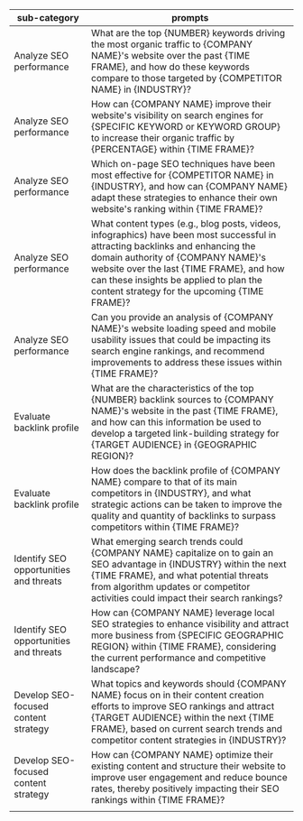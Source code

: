| sub-category                                       | prompts                                                                                                                                                                                                                                                                                                                                                                                                                                                                                                |
|----------------------------------------------------|---------------------------------------------------------------------------------------------------------------------------------------------------------------------------------------------------------------------------------------------------------------------------------------------------------------------------------------------------------------------------------------------------------------------------------------------------------------------------------------------------------|
| Analyze SEO performance                            | What are the top {NUMBER} keywords driving the most organic traffic to {COMPANY NAME}'s website over the past {TIME FRAME}, and how do these keywords compare to those targeted by {COMPETITOR NAME} in {INDUSTRY}?                                                                                                                                                                                                                                                                                      |
| Analyze SEO performance                            | How can {COMPANY NAME} improve their website's visibility on search engines for {SPECIFIC KEYWORD or KEYWORD GROUP} to increase their organic traffic by {PERCENTAGE} within {TIME FRAME}?                                                                                                                                                                                                                                                                                                              |
| Analyze SEO performance                            | Which on-page SEO techniques have been most effective for {COMPETITOR NAME} in {INDUSTRY}, and how can {COMPANY NAME} adapt these strategies to enhance their own website's ranking within {TIME FRAME}?                                                                                                                                                                                                                                                                                                |
| Analyze SEO performance                            | What content types (e.g., blog posts, videos, infographics) have been most successful in attracting backlinks and enhancing the domain authority of {COMPANY NAME}'s website over the last {TIME FRAME}, and how can these insights be applied to plan the content strategy for the upcoming {TIME FRAME}?                                                                                                                                                                                            |
| Analyze SEO performance                            | Can you provide an analysis of {COMPANY NAME}'s website loading speed and mobile usability issues that could be impacting its search engine rankings, and recommend improvements to address these issues within {TIME FRAME}?                                                                                                                                                                                                                                                                             |
| Evaluate backlink profile                          | What are the characteristics of the top {NUMBER} backlink sources to {COMPANY NAME}'s website in the past {TIME FRAME}, and how can this information be used to develop a targeted link-building strategy for {TARGET AUDIENCE} in {GEOGRAPHIC REGION}?                                                                                                                                                                                                                                                  |
| Evaluate backlink profile                          | How does the backlink profile of {COMPANY NAME} compare to that of its main competitors in {INDUSTRY}, and what strategic actions can be taken to improve the quality and quantity of backlinks to surpass competitors within {TIME FRAME}?                                                                                                                                                                                                                                                              |
| Identify SEO opportunities and threats             | What emerging search trends could {COMPANY NAME} capitalize on to gain an SEO advantage in {INDUSTRY} within the next {TIME FRAME}, and what potential threats from algorithm updates or competitor activities could impact their search rankings?                                                                                                                                                                                                                                                       |
| Identify SEO opportunities and threats             | How can {COMPANY NAME} leverage local SEO strategies to enhance visibility and attract more business from {SPECIFIC GEOGRAPHIC REGION} within {TIME FRAME}, considering the current performance and competitive landscape?                                                                                                                                                                                                                                                                                |
| Develop SEO-focused content strategy               | What topics and keywords should {COMPANY NAME} focus on in their content creation efforts to improve SEO rankings and attract {TARGET AUDIENCE} within the next {TIME FRAME}, based on current search trends and competitor content strategies in {INDUSTRY}?                                                                                                                                                                                                                                            |
| Develop SEO-focused content strategy               | How can {COMPANY NAME} optimize their existing content and structure their website to improve user engagement and reduce bounce rates, thereby positively impacting their SEO rankings within {TIME FRAME}?                                                                                                                                                                                                                                                                                             |
                                                                                                                                                                                                                                              |